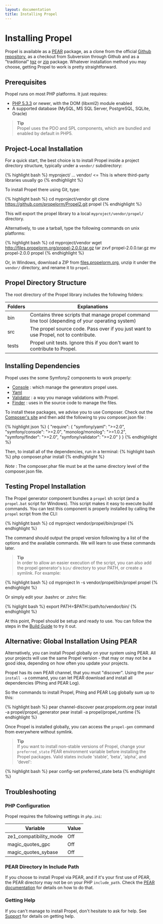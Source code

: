 ```yaml
---
layout: documentation
title: Installing Propel
---
```


# Installing Propel #

Propel is available as a [PEAR](http://pear.php.net/manual/en/installation.getting.php) package, as a clone from the official [Github repository](http://github.com/propelorm/Propel2), as a checkout from Subversion through Github and as a "traditional" [tgz](https://github.com/propelorm/Propel2/tarball/master) or [zip](https://github.com/propelorm/Propel/zipball/master) package. Whatever installation method you may choose, getting Propel to work is pretty straightforward.

## Prerequisites ##

Propel runs on most PHP platforms. It just requires:

* [PHP 5.3.3](http://www.php.net/) or newer, with the DOM (libxml2) module enabled
* A supported database (MySQL, MS SQL Server, PostgreSQL, SQLite, Oracle)

>**Tip**<br />Propel uses the PDO and SPL components, which are bundled and enabled by default in PHP5.

## Project-Local Installation ##

For a quick start, the best choice is to install Propel inside a project directory structure, typically under a `vendor/` subdirectory:

{% highlight bash %}
myproject/
  ...
  vendor/ <= This is where third-party libraries usually go
{% endhighlight %}

To install Propel there using Git, type:

{% highlight bash %}
cd myproject/vendor
git clone https://github.com/propelorm/Propel2.git propel
{% endhighlight %}

This will export the propel library to a local `myproject/vendor/propel/` directory.

Alternatively, to use a tarball, type the following commands on unix platforms:

{% highlight bash %}
cd myproject/vendor
wget http://files.propelorm.org/propel-2.0.0.tar.gz
tar zxvf propel-2.0.0.tar.gz
mv propel-2.0.0 propel
{% endhighlight %}

Or, in Windows, download a ZIP from [files.propelorm.org](http://files.propelorm.org), unzip it under the `vendor/` directory, and rename it to `propel`.

## Propel Directory Structure ##

The root directory of the Propel library includes the following folders:

|Folders        |Explanations
|---------------|----------------------------------------------------------------------
|bin            |Contains three scripts that manage propel command line tool (depending of your operating system)
|src            |The propel source code. Pass over if you just want to use Propel, not to contribute.
|tests          |Propel unit tests. Ignore this if you don't want to contribute to Propel.

## Installing Dependencies ##

Propel uses the some Symfony2 components to work properly:

- [Console](https://github.com/symfony/Console) : which manage the generators propel uses.
- [Yaml](https://github.com/symfony/Yaml)
- [Validator](https://github.com/symfony/Validator) : a way you manage validations with Propel.
- [Finder](https://github.com/symfony/Finder) : uses in the source code to manage the files.

To install these packages, we advise you to use Composer. Check out the [Composer's site](https://getcomposer.org) and then add the following to you composer.json file :

{% highlight json %}
{
    "require": {
        "symfony/yaml": ">=2.0",
        "symfony/console": ">=2.0",
        "monolog/monolog": ">=1.0.2",
        "symfony/finder": ">=2.0",
        "symfony/validator": ">=2.0"
    }
}
{% endhighlight %}

Then, to install all of the dependencies, run in a terminal:
{% highlight bash %}
php composer.phar install
{% endhighlight %}

_Note_ : The composer.phar file must be at the same directory level of the composer.json file.

## Testing Propel Installation ##

The Propel generator component bundles a `propel` sh script (and a `propel.bat` script for Windows). This script makes it easy to execute build commands. You can test this component is properly installed by calling the `propel` script from the CLI:

{% highlight bash %}
cd myproject
vendor/propel/bin/propel
{% endhighlight %}

The command should output the propel version following by a list of the options and the available commands. We will learn to use these commands later.

>**Tip**<br />In order to allow an easier execution of the script, you can also add the propel generator's `bin/` directory to your PATH, or create a symlink. For example:

{% highlight bash %}
cd myproject
ln -s vendor/propel/bin/propel propel
{% endhighlight %}

Or simply edit your .bashrc or .zshrc file: 

{% higlight bash %}
export PATH=$PATH:/path/to/vendor/bin/
{% endhighlight %}

At this point, Propel should be setup and ready to use. You can follow the steps in the [Build Guide](02-buildtime.html) to try it out.

## Alternative: Global Installation Using PEAR ##

Alternatively, you can install Propel globally on your system using PEAR. All your projects will use the same Propel version - that may or may not be a good idea, depending on how often you update your projects.

Propel has its own PEAR channel, that you must "discover". Using the `pear install -a` command, you can let PEAR download and install all dependencies (Phing and PEAR Log).

So the commands to install Propel, Phing and PEAR Log globally sum up to this:

{% highlight bash %}
pear channel-discover pear.propelorm.org
pear install -a propel/propel_generator
pear install -a propel/propel_runtime
{% endhighlight %}

Once Propel is installed globally, you can access the `propel-gen` command from everywhere without symlink.

>**Tip**<br />If you want to install non-stable versions of Propel, change your `preferred_state` PEAR environment variable before installing the Propel packages. Valid states include 'stable', 'beta', 'alpha', and 'devel':

{% highlight bash %}
pear config-set preferred_state beta
{% endhighlight %}

## Troubleshooting ##

### PHP Configuration ###

Propel requires the following settings in `php.ini`:

|Variable               |Value
|-----------------------|-----
|ze1_compatibility_mode |Off
|magic_quotes_gpc       |Off
|magic_quotes_sybase    |Off

### PEAR Directory In Include Path ###

If you choose to install Propel via PEAR, and if it's your first use of PEAR, the PEAR directory may not be on your PHP `include_path`. Check the [PEAR documentation](http://pear.php.net/manual/en/installation.checking.php) for details on how to do that.

### Getting Help ###

If you can't manage to install Propel, don't hesitate to ask for help. See [Support](../support) for details on getting help.
